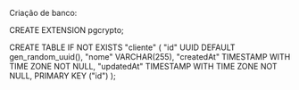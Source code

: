 

Criação de banco:



CREATE EXTENSION pgcrypto;

CREATE TABLE IF NOT EXISTS "cliente" (
  "id"  UUID  DEFAULT gen_random_uuid(),
  "nome" VARCHAR(255),
  "createdAt" TIMESTAMP WITH TIME ZONE NOT NULL,
  "updatedAt" TIMESTAMP WITH TIME ZONE NOT NULL,
  PRIMARY KEY ("id")
);
